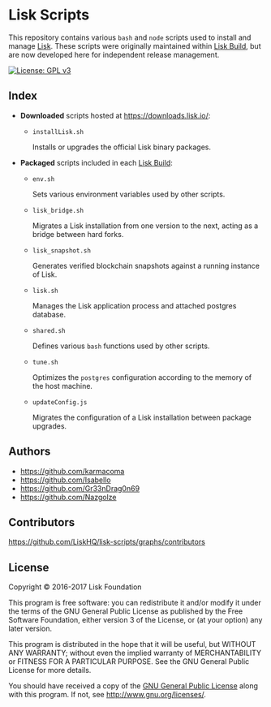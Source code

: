 # Lisk Scripts

This repository contains various `bash` and `node` scripts used to install and manage [Lisk](https://github.com/LiskHQ/lisk). These scripts were originally maintained within [Lisk Build](https://github.com/LiskHQ/lisk-build), but are now developed here for independent release management.

[![License: GPL v3](https://img.shields.io/badge/License-GPL%20v3-blue.svg)](http://www.gnu.org/licenses/gpl-3.0)

## Index

- **Downloaded** scripts hosted at https://downloads.lisk.io/:

  - `installLisk.sh`

    Installs or upgrades the official Lisk binary packages.

- **Packaged** scripts included in each [Lisk Build](https://github.com/LiskHQ/lisk-build):

  - `env.sh`

    Sets various environment variables used by other scripts.

  - `lisk_bridge.sh`

    Migrates a Lisk installation from one version to the next, acting as a bridge between hard forks.

  - `lisk_snapshot.sh`

    Generates verified blockchain snapshots against a running instance of Lisk.

  - `lisk.sh`

    Manages the Lisk application process and attached postgres database.

  - `shared.sh`

    Defines various `bash` functions used by other scripts.

  - `tune.sh`

    Optimizes the `postgres` configuration according to the memory of the host machine.

  - `updateConfig.js`

    Migrates the configuration of a Lisk installation between package upgrades.

## Authors

- https://github.com/karmacoma
- https://github.com/Isabello
- https://github.com/Gr33nDrag0n69
- https://github.com/Nazgolze

## Contributors

https://github.com/LiskHQ/lisk-scripts/graphs/contributors

## License

Copyright © 2016-2017 Lisk Foundation

This program is free software: you can redistribute it and/or modify it under the terms of the GNU General Public License as published by the Free Software Foundation, either version 3 of the License, or (at your option) any later version.

This program is distributed in the hope that it will be useful, but WITHOUT ANY WARRANTY; without even the implied warranty of MERCHANTABILITY or FITNESS FOR A PARTICULAR PURPOSE. See the GNU General Public License for more details.

You should have received a copy of the [GNU General Public License](https://github.com/LiskHQ/lisk/tree/master/LICENSE) along with this program.  If not, see <http://www.gnu.org/licenses/>.
